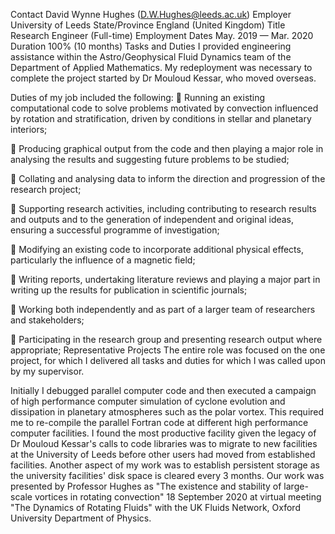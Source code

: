 Contact	David Wynne Hughes (D.W.Hughes@leeds.ac.uk)
Employer	University of Leeds
State/Province	England (United Kingdom)
Title	Research Engineer (Full-time)
Employment Dates	May. 2019 — Mar. 2020
Duration	100% (10 months)
Tasks and Duties
I provided engineering assistance within the Astro/Geophysical Fluid Dynamics team of the Department of Applied Mathematics. My redeployment was necessary to complete the project started by Dr Mouloud Kessar, who moved overseas.

Duties of my job included the following:
 Running an existing computational code to solve problems motivated by convection influenced by rotation and stratification, driven by conditions in stellar and planetary interiors;

 Producing graphical output from the code and then playing a major role in analysing the results and suggesting future problems to be studied;

 Collating and analysing data to inform the direction and progression of the research project;

 Supporting research activities, including contributing to research results and outputs and to the generation of independent and original ideas, ensuring a successful programme of investigation;

 Modifying an existing code to incorporate additional physical effects, particularly the influence of a magnetic field;

 Writing reports, undertaking literature reviews and playing a major part in writing up the results for publication in scientific journals;

 Working both independently and as part of a larger team of researchers and stakeholders;

 Participating in the research group and presenting research output where appropriate;
Representative Projects
The entire role was focused on the one project, for which I delivered all tasks and duties for which I was called upon by my supervisor.

Initially I debugged parallel computer code and then executed a campaign of high performance computer simulation of cyclone evolution and dissipation in planetary atmospheres such as the polar vortex. This required me to re-compile the parallel Fortran code at different high performance computer facilities. I found the most productive facility given the legacy of Dr Mouloud Kessar's calls to code libraries was to migrate to new facilities at the University of Leeds before other users had moved from established facilities. Another aspect of my work was to establish persistent storage as the university facilities' disk space is cleared every 3 months. Our work was presented by Professor Hughes as "The existence and stability of large-scale vortices in rotating convection" 18 September 2020
at virtual meeting "The Dynamics of Rotating Fluids" with the UK Fluids Network, Oxford University Department of Physics.
